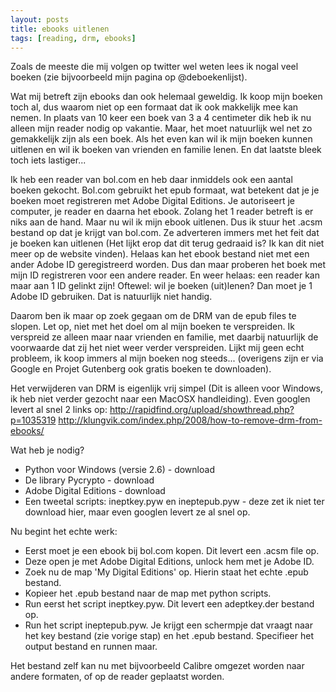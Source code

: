 ```yaml
---
layout: posts
title: ebooks uitlenen
tags: [reading, drm, ebooks]
---
```

Zoals de meeste die mij volgen op twitter wel weten lees ik nogal veel boeken (zie bijvoorbeeld mijn pagina op @deboekenlijst).
 
Wat mij betreft zijn ebooks dan ook helemaal geweldig. Ik koop mijn boeken toch al, dus waarom niet op een formaat dat ik ook makkelijk mee kan nemen. In plaats van 10 keer een boek van 3 a 4 centimeter dik heb ik nu alleen mijn reader nodig op vakantie. Maar, het moet natuurlijk wel net zo gemakkelijk zijn als een boek. Als het even kan wil ik mijn boeken kunnen uitlenen en wil ik boeken van vrienden en familie lenen. En dat laatste bleek toch iets lastiger...
 
Ik heb een reader van bol.com en heb daar inmiddels ook een aantal boeken gekocht. Bol.com gebruikt het epub formaat, wat betekent dat je je boeken moet registreren met Adobe Digital Editions. Je autoriseert je computer, je reader en daarna het ebook. Zolang het 1 reader betreft is er niks aan de hand. Maar nu wil ik mijn ebook uitlenen. Dus ik stuur het .acsm bestand op dat je krijgt van bol.com. Ze adverteren immers met het feit dat je boeken kan uitlenen (Het lijkt erop dat dit terug gedraaid is? Ik kan dit niet meer op de website vinden). Helaas kan het ebook bestand niet met een ander Adobe ID geregistreerd worden. Dus dan maar proberen het boek met mijn ID registreren voor een andere reader. En weer helaas: een reader kan maar aan 1 ID gelinkt zijn! Oftewel: wil je boeken (uit)lenen? Dan moet je 1 Adobe ID gebruiken. Dat is natuurlijk niet handig.
 
Daarom ben ik maar op zoek gegaan om de DRM van de epub files te slopen. Let op, niet met het doel om al mijn boeken te verspreiden. Ik verspreid ze alleen maar naar vrienden en familie, met daarbij natuurlijk de voorwaarde dat zij het niet weer verder verspreiden. Lijkt mij geen echt probleem, ik koop immers al mijn boeken nog steeds... (overigens zijn er via Google en Projet Gutenberg ook gratis boeken te downloaden).
 
Het verwijderen van DRM is eigenlijk vrij simpel (Dit is alleen voor Windows, ik heb niet verder gezocht naar een MacOSX handleiding). Even googlen levert al snel 2 links op:
http://rapidfind.org/upload/showthread.php?p=1035319
http://klungvik.com/index.php/2008/how-to-remove-drm-from-ebooks/
 
Wat heb je nodig? 
* Python voor Windows (versie 2.6) - download
* De library Pycrypto - download
* Adobe Digital Editions - download
* Een tweetal scripts: ineptkey.pyw en ineptepub.pyw - deze zet ik niet ter download hier, maar even googlen levert ze al snel op.
 
Nu begint het echte werk:
* Eerst moet je een ebook bij bol.com kopen. Dit levert een .acsm file op.
* Deze open je met Adobe Digital Editions, unlock hem met je Adobe ID.
* Zoek nu de map 'My Digital Editions' op. Hierin staat het echte .epub bestand.
* Kopieer het .epub bestand naar de map met python scripts.
* Run eerst het script ineptkey.pyw. Dit levert een adeptkey.der bestand op.
* Run het script ineptepub.pyw. Je krijgt een schermpje dat vraagt naar het key bestand (zie vorige stap) en het .epub bestand. Specifieer het output bestand en runnen maar.
 
Het bestand zelf kan nu met bijvoorbeeld Calibre omgezet worden naar andere formaten, of op de reader geplaatst worden.